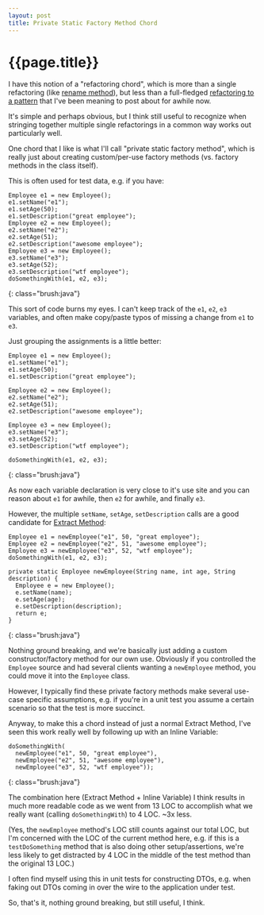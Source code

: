 ```yaml
---
layout: post
title: Private Static Factory Method Chord
---
```


{{page.title}}
==============

I have this notion of a "refactoring chord", which is more than a single refactoring (like [rename method](http://martinfowler.com/refactoring/catalog/renameMethod.html)), but less than a full-fledged [refactoring to a pattern](http://industriallogic.com/xp/refactoring/) that I've been meaning to post about for awhile now.

It's simple and perhaps obvious, but I think still useful to recognize when stringing together multiple single refactorings in a common way works out particularly well.

One chord that I like is what I'll call "private static factory method", which is really just about creating custom/per-use factory methods (vs. factory methods in the class itself).

This is often used for test data, e.g. if you have:

    Employee e1 = new Employee();
    e1.setName("e1");
    e1.setAge(50);
    e1.setDescription("great employee");
    Employee e2 = new Employee();
    e2.setName("e2");
    e2.setAge(51);
    e2.setDescription("awesome employee");
    Employee e3 = new Employee();
    e3.setName("e3");
    e3.setAge(52);
    e3.setDescription("wtf employee");
    doSomethingWith(e1, e2, e3);
{: class="brush:java"}

This sort of code burns my eyes. I can't keep track of the `e1`, `e2`, `e3` variables, and often make copy/paste typos of missing a change from `e1` to `e3`.

Just grouping the assignments is a little better:

    Employee e1 = new Employee();
    e1.setName("e1");
    e1.setAge(50);
    e1.setDescription("great employee");

    Employee e2 = new Employee();
    e2.setName("e2");
    e2.setAge(51);
    e2.setDescription("awesome employee");

    Employee e3 = new Employee();
    e3.setName("e3");
    e3.setAge(52);
    e3.setDescription("wtf employee");

    doSomethingWith(e1, e2, e3);
{: class="brush:java"}

As now each variable declaration is very close to it's use site and you can reason about `e1` for awhile, then `e2` for awhile, and finally `e3`.

However, the multiple `setName`, `setAge`, `setDescription` calls are a good candidate for [Extract Method](http://martinfowler.com/refactoring/catalog/extractMethod.html):

    Employee e1 = newEmployee("e1", 50, "great employee");
    Employee e2 = newEmployee("e2", 51, "awesome employee");
    Employee e3 = newEmployee("e3", 52, "wtf employee");
    doSomethingWith(e1, e2, e3);

    private static Employee newEmployee(String name, int age, String description) {
      Employee e = new Employee();
      e.setName(name);
      e.setAge(age);
      e.setDescription(description);
      return e;
    }
{: class="brush:java"}

Nothing ground breaking, and we're basically just adding a custom constructor/factory method for our own use. Obviously if you controlled the `Employee` source and had several clients wanting a `newEmployee` method, you could move it into the `Employee` class.

However, I typically find these private factory methods make several use-case specific assumptions, e.g. if you're in a unit test you assume a certain scenario so that the test is more succinct.

Anyway, to make this a chord instead of just a normal Extract Method, I've seen this work really well by following up with an Inline Variable:

    doSomethingWith(
      newEmployee("e1", 50, "great employee"),
      newEmployee("e2", 51, "awesome employee"),
      newEmployee("e3", 52, "wtf employee"));
{: class="brush:java"}

The combination here (Extract Method + Inline Variable) I think results in much more readable code as we went from 13 LOC to accomplish what we really want (calling `doSomethingWith`) to 4 LOC. ~3x less.

(Yes, the `newEmployee` method's LOC still counts against our total LOC, but I'm concerned with the LOC of the current method here, e.g. if this is a `testDoSomething` method that is also doing other setup/assertions, we're less likely to get distracted by 4 LOC in the middle of the test method than the original 13 LOC.)

I often find myself using this in unit tests for constructing DTOs, e.g. when faking out DTOs coming in over the wire to the application under test.

So, that's it, nothing ground breaking, but still useful, I think.


